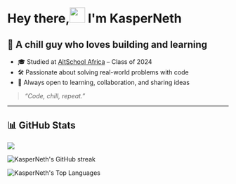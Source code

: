 # Hey there,<img src="https://media.giphy.com/media/hvRJCLFzcasrR4ia7z/giphy.gif" width="35px" /> I'm KasperNeth



## 🧊 A chill guy who loves building and learning

- 🎓 Studied at [AltSchool Africa](https://altschoolafrica.com/) – Class of 2024  
- 🛠️ Passionate about solving real-world problems with code  
- 💬 Always open to learning, collaboration, and sharing ideas  

> _“Code, chill, repeat.”_



  ---

## 📊 GitHub Stats

<p align="left">
<img src="https://github-readme-stats.vercel.app/api?username=KasperNeth&show_icons=true&theme=radical&count_private=true&v=2" />
</p>

<p align="left">
  <img src="https://github-readme-streak-stats.herokuapp.com/?user=KasperNeth&theme=radical" alt="KasperNeth's GitHub streak" />
</p>

<p align="left">
  <img src="https://github-readme-stats.vercel.app/api/top-langs/?username=KasperNeth&layout=compact&theme=radical" alt="KasperNeth's Top Languages" />
</p>



